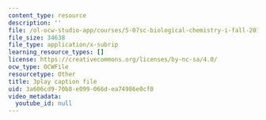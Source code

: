 ```yaml
---
content_type: resource
description: ''
file: /ol-ocw-studio-app/courses/5-07sc-biological-chemistry-i-fall-2013/3a606cd970b8e099066dea74986e0cf0_XmS9DYHQHi0.srt
file_size: 34638
file_type: application/x-subrip
learning_resource_types: []
license: https://creativecommons.org/licenses/by-nc-sa/4.0/
ocw_type: OCWFile
resourcetype: Other
title: 3play caption file
uid: 3a606cd9-70b8-e099-066d-ea74986e0cf0
video_metadata:
  youtube_id: null
---
```

